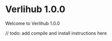 Verlihub 1.0.0
==============

Welcome to Verlihub 1.0.0

// todo: add compile and install instructions here
